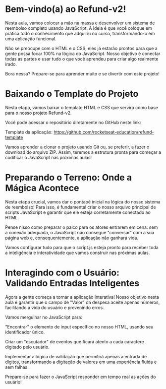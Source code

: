 # Bem-vindo(a) ao Refund-v2!
Nesta aula, vamos colocar a mão na massa e desenvolver um sistema de reembolso completo usando JavaScript. A ideia é que você coloque em prática todo o conhecimento que adquiriu no curso, transformando-o em uma aplicação funcional.

Não se preocupe com o HTML e o CSS, eles já estarão prontos para que a gente possa focar 100% na lógica do JavaScript. Nosso objetivo é conectar todas as partes e usar tudo o que você aprendeu para criar algo realmente irado.

Bora nessa? Prepare-se para aprender muito e se divertir com este projeto!

# Baixando o Template do Projeto
Nesta etapa, vamos baixar o template HTML e CSS que servirá como base para o nosso projeto Refund-v2.

Você pode acessar o repositório diretamente no GitHub neste link:

Template da aplicação: https://github.com/rocketseat-education/refund-template

Vamos aprender a clonar o projeto usando Git ou, se preferir, a fazer o download do arquivo ZIP. Assim, teremos a estrutura pronta para começar a codificar o JavaScript nas próximas aulas!

# Preparando o Terreno: Onde a Mágica Acontece
Nesta etapa crucial, vamos dar o pontapé inicial na lógica do nosso sistema de reembolso! Para isso, é fundamental criar o nosso arquivo principal de scripts JavaScript e garantir que ele esteja corretamente conectado ao HTML.

Pense nisso como preparar o palco para os atores entrarem em cena: sem a conexão adequada, o JavaScript não consegue "conversar" com a sua página web e, consequentemente, a aplicação não ganhará vida.

Vamos configurar tudo para que o script.js esteja pronto para receber toda a inteligência e interatividade que vamos construir nas próximas aulas.

# Interagindo com o Usuário: Validando Entradas Inteligentes
Agora a gente começa a tornar a aplicação interativa! Nosso objetivo nesta aula é garantir que o campo de "Valor" da despesa aceite apenas números, facilitando a vida do usuário e prevenindo erros.

Vamos mergulhar no JavaScript para:

"Encontrar" o elemento de input específico no nosso HTML, usando seu identificador único.

Criar um "escutador" de eventos que ficará atento a cada caractere digitado pelo usuário.

Implementar a lógica de validação que permitirá apenas a entrada de dígitos, transformando a digitação de valores em uma experiência fluida e sem falhas.

Prepare-se para fazer o JavaScript responder em tempo real às ações do usuário!